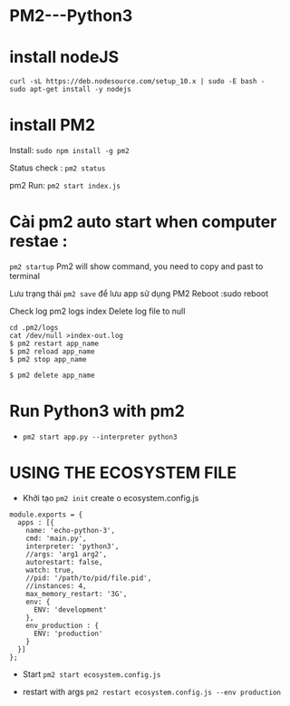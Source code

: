 # PM2---Python3


# install nodeJS

```
curl -sL https://deb.nodesource.com/setup_10.x | sudo -E bash -
sudo apt-get install -y nodejs
```

# install PM2

Install: ```sudo npm install -g pm2```

Status check : ```pm2 status```

pm2 Run: ```pm2 start index.js```



# Cài pm2 auto start when computer restae :  

```pm2 startup``` Pm2 will show command, you need to copy and past to terminal

Lưu trạng thái ```pm2 save``` để lưu app sử dụng PM2
Reboot :sudo reboot

Check log pm2 logs index Delete log file to null

```
cd .pm2/logs
cat /dev/null >index-out.log
$ pm2 restart app_name
$ pm2 reload app_name 
$ pm2 stop app_name

$ pm2 delete app_name
```

# Run Python3 with pm2

- ```pm2 start app.py --interpreter python3```


# USING THE ECOSYSTEM FILE

 - Khởi tạo ```pm2 init``` create o ecosystem.config.js

```
module.exports = {
  apps : [{
    name: 'echo-python-3',
    cmd: 'main.py',
    interpreter: 'python3',
    //args: 'arg1 arg2',
    autorestart: false,
    watch: true,
    //pid: '/path/to/pid/file.pid',
    //instances: 4,
    max_memory_restart: '3G',
    env: {
      ENV: 'development'
    },
    env_production : {
      ENV: 'production'
    }
  }]
};
```

- Start ```pm2 start ecosystem.config.js```

- restart with args ```pm2 restart ecosystem.config.js --env production```
